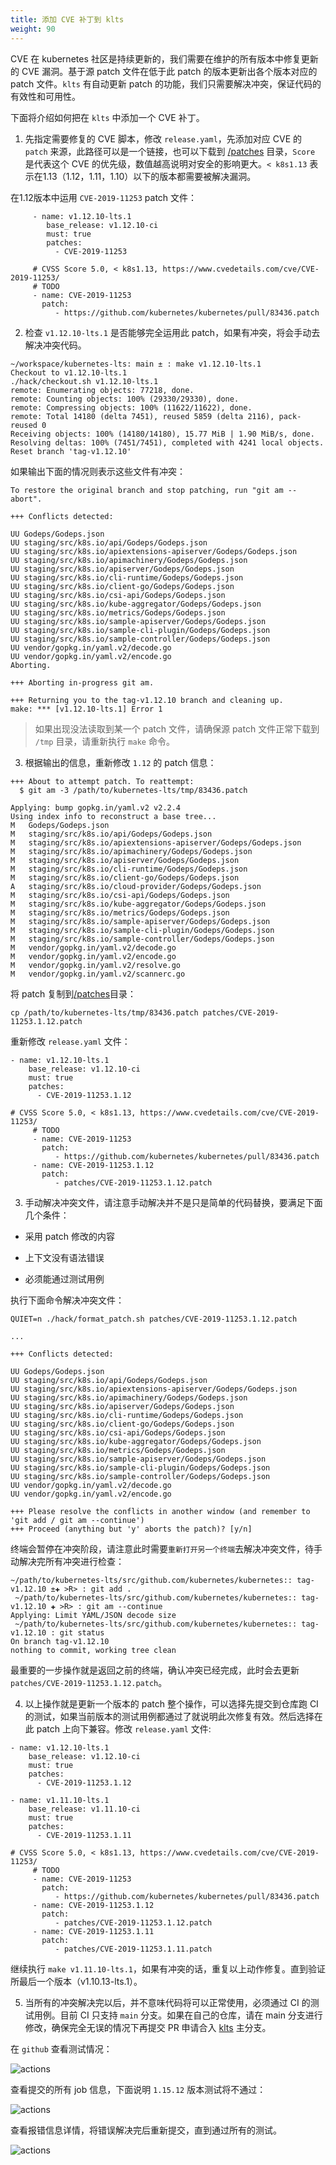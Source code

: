 ```yaml
---
title: 添加 CVE 补丁到 klts
weight: 90
---
```


CVE 在 kubernetes 社区是持续更新的，我们需要在维护的所有版本中修复更新的 CVE 漏洞。基于源 patch 文件在低于此 patch 的版本更新出各个版本对应的 patch 文件。`klts` 有自动更新 patch 的功能，我们只需要解决冲突，保证代码的有效性和可用性。

下面将介绍如何把在 `klts` 中添加一个 CVE 补丁。

1. 先指定需要修复的 CVE 脚本，修改 `release.yaml`，先添加对应 CVE 的 `patch` 来源，此路径可以是一个链接，也可以下载到 [/patches](https://github.com/klts-io/kubernetes-lts/tree/main/patches) 目录，`Score` 是代表这个 CVE 的优先级，数值越高说明对安全的影响更大。`< k8s1.13` 表示在1.13（1.12，1.11，1.10）以下的版本都需要被解决漏洞。

在1.12版本中运用 `CVE-2019-11253` patch 文件：

```shell 
     - name: v1.12.10-lts.1
        base_release: v1.12.10-ci
        must: true
        patches:
          - CVE-2019-11253

     # CVSS Score 5.0, < k8s1.13, https://www.cvedetails.com/cve/CVE-2019-11253/
     # TODO
     - name: CVE-2019-11253
       patch:
          - https://github.com/kubernetes/kubernetes/pull/83436.patch
```

2. 检查 `v1.12.10-lts.1` 是否能够完全运用此 patch，如果有冲突，将会手动去解决冲突代码。

```shel
~/workspace/kubernetes-lts: main ± : make v1.12.10-lts.1
Checkout to v1.12.10-lts.1
./hack/checkout.sh v1.12.10-lts.1
remote: Enumerating objects: 77218, done.
remote: Counting objects: 100% (29330/29330), done.
remote: Compressing objects: 100% (11622/11622), done.
remote: Total 14180 (delta 7451), reused 5859 (delta 2116), pack-reused 0
Receiving objects: 100% (14180/14180), 15.77 MiB | 1.90 MiB/s, done.
Resolving deltas: 100% (7451/7451), completed with 4241 local objects.
Reset branch 'tag-v1.12.10'
```

如果输出下面的情况则表示这些文件有冲突：

```shell
To restore the original branch and stop patching, run "git am --abort".

+++ Conflicts detected:

UU Godeps/Godeps.json
UU staging/src/k8s.io/api/Godeps/Godeps.json
UU staging/src/k8s.io/apiextensions-apiserver/Godeps/Godeps.json
UU staging/src/k8s.io/apimachinery/Godeps/Godeps.json
UU staging/src/k8s.io/apiserver/Godeps/Godeps.json
UU staging/src/k8s.io/cli-runtime/Godeps/Godeps.json
UU staging/src/k8s.io/client-go/Godeps/Godeps.json
UU staging/src/k8s.io/csi-api/Godeps/Godeps.json
UU staging/src/k8s.io/kube-aggregator/Godeps/Godeps.json
UU staging/src/k8s.io/metrics/Godeps/Godeps.json
UU staging/src/k8s.io/sample-apiserver/Godeps/Godeps.json
UU staging/src/k8s.io/sample-cli-plugin/Godeps/Godeps.json
UU staging/src/k8s.io/sample-controller/Godeps/Godeps.json
UU vendor/gopkg.in/yaml.v2/decode.go
UU vendor/gopkg.in/yaml.v2/encode.go
Aborting.

+++ Aborting in-progress git am.

+++ Returning you to the tag-v1.12.10 branch and cleaning up.
make: *** [v1.12.10-lts.1] Error 1
```

> 如果出现没法读取到某一个 patch 文件，请确保源 patch 文件正常下载到 `/tmp` 目录，请重新执行 `make` 命令。

3. 根据输出的信息，重新修改 `1.12` 的 patch 信息：

```shell
+++ About to attempt patch. To reattempt:
  $ git am -3 /path/to/kubernetes-lts/tmp/83436.patch

Applying: bump gopkg.in/yaml.v2 v2.2.4
Using index info to reconstruct a base tree...
M	Godeps/Godeps.json
M	staging/src/k8s.io/api/Godeps/Godeps.json
M	staging/src/k8s.io/apiextensions-apiserver/Godeps/Godeps.json
M	staging/src/k8s.io/apimachinery/Godeps/Godeps.json
M	staging/src/k8s.io/apiserver/Godeps/Godeps.json
M	staging/src/k8s.io/cli-runtime/Godeps/Godeps.json
M	staging/src/k8s.io/client-go/Godeps/Godeps.json
A	staging/src/k8s.io/cloud-provider/Godeps/Godeps.json
M	staging/src/k8s.io/csi-api/Godeps/Godeps.json
M	staging/src/k8s.io/kube-aggregator/Godeps/Godeps.json
M	staging/src/k8s.io/metrics/Godeps/Godeps.json
M	staging/src/k8s.io/sample-apiserver/Godeps/Godeps.json
M	staging/src/k8s.io/sample-cli-plugin/Godeps/Godeps.json
M	staging/src/k8s.io/sample-controller/Godeps/Godeps.json
M	vendor/gopkg.in/yaml.v2/decode.go
M	vendor/gopkg.in/yaml.v2/encode.go
M	vendor/gopkg.in/yaml.v2/resolve.go
M	vendor/gopkg.in/yaml.v2/scannerc.go
```

将 patch 复制到[/patches](https://github.com/klts-io/kubernetes-lts/tree/main/patches)目录：

```shell
cp /path/to/kubernetes-lts/tmp/83436.patch patches/CVE-2019-11253.1.12.patch
```

重新修改 `release.yaml` 文件：

```shell
- name: v1.12.10-lts.1
    base_release: v1.12.10-ci
    must: true
    patches:
      - CVE-2019-11253.1.12

# CVSS Score 5.0, < k8s1.13, https://www.cvedetails.com/cve/CVE-2019-11253/
     # TODO
     - name: CVE-2019-11253
       patch:
          - https://github.com/kubernetes/kubernetes/pull/83436.patch
     - name: CVE-2019-11253.1.12
       patch:
          - patches/CVE-2019-11253.1.12.patch
```

3. 手动解决冲突文件，请注意手动解决并不是只是简单的代码替换，要满足下面几个条件：

* 采用 patch 修改的内容

* 上下文没有语法错误

* 必须能通过测试用例

执行下面命令解决冲突文件：

```shell
QUIET=n ./hack/format_patch.sh patches/CVE-2019-11253.1.12.patch

...

+++ Conflicts detected:

UU Godeps/Godeps.json
UU staging/src/k8s.io/api/Godeps/Godeps.json
UU staging/src/k8s.io/apiextensions-apiserver/Godeps/Godeps.json
UU staging/src/k8s.io/apimachinery/Godeps/Godeps.json
UU staging/src/k8s.io/apiserver/Godeps/Godeps.json
UU staging/src/k8s.io/cli-runtime/Godeps/Godeps.json
UU staging/src/k8s.io/client-go/Godeps/Godeps.json
UU staging/src/k8s.io/csi-api/Godeps/Godeps.json
UU staging/src/k8s.io/kube-aggregator/Godeps/Godeps.json
UU staging/src/k8s.io/metrics/Godeps/Godeps.json
UU staging/src/k8s.io/sample-apiserver/Godeps/Godeps.json
UU staging/src/k8s.io/sample-cli-plugin/Godeps/Godeps.json
UU staging/src/k8s.io/sample-controller/Godeps/Godeps.json
UU vendor/gopkg.in/yaml.v2/decode.go
UU vendor/gopkg.in/yaml.v2/encode.go

+++ Please resolve the conflicts in another window (and remember to 'git add / git am --continue')
+++ Proceed (anything but 'y' aborts the patch)? [y/n]
```

终端会暂停在冲突阶段，请注意此时需要`重新打开另一个终端`去解决冲突文件，待手动解决完所有冲突进行检查：

```shell
~/path/to/kubernetes-lts/src/github.com/kubernetes/kubernetes:: tag-v1.12.10 ±✚ >R> : git add .
 ~/path/to/kubernetes-lts/src/github.com/kubernetes/kubernetes:: tag-v1.12.10 ✚ >R> : git am --continue
Applying: Limit YAML/JSON decode size
 ~/path/to/kubernetes-lts/src/github.com/kubernetes/kubernetes:: tag-v1.12.10 : git status
On branch tag-v1.12.10
nothing to commit, working tree clean
```

最重要的一步操作就是返回之前的终端，确认冲突已经完成，此时会去更新 `patches/CVE-2019-11253.1.12.patch`。

4. 以上操作就是更新一个版本的 patch 整个操作，可以选择先提交到仓库跑 CI 的测试，如果当前版本的测试用例都通过了就说明此次修复有效。然后选择在此 patch 上向下兼容。修改 `release.yaml` 文件:

```shell
- name: v1.12.10-lts.1
    base_release: v1.12.10-ci
    must: true
    patches:
      - CVE-2019-11253.1.12

- name: v1.11.10-lts.1
    base_release: v1.11.10-ci
    must: true
    patches:
      - CVE-2019-11253.1.11

# CVSS Score 5.0, < k8s1.13, https://www.cvedetails.com/cve/CVE-2019-11253/
     # TODO
     - name: CVE-2019-11253
       patch:
          - https://github.com/kubernetes/kubernetes/pull/83436.patch
     - name: CVE-2019-11253.1.12
       patch:
          - patches/CVE-2019-11253.1.12.patch
     - name: CVE-2019-11253.1.11
       patch:
          - patches/CVE-2019-11253.1.11.patch
```

继续执行 `make v1.11.10-lts.1`，如果有冲突的话，重复以上动作修复。直到验证所最后一个版本（v1.10.13-lts.1）。

5. 当所有的冲突解决完以后，并不意味代码将可以正常使用，必须通过 CI 的测试用例。目前 CI 只支持 `main` 分支。如果在自己的仓库，请在 main 分支进行修改，确保完全无误的情况下再提交 PR 申请合入 [klts](https://github.com/klts-io/kubernetes-lts) 主分支。

在 `github` 查看测试情况：

![actions](./actions.png)

查看提交的所有 job 信息，下面说明 `1.15.12` 版本测试将不通过：

![actions](./actions01.png)

查看报错信息详情，将错误解决完后重新提交，直到通过所有的测试。

![actions](./actions02.png)